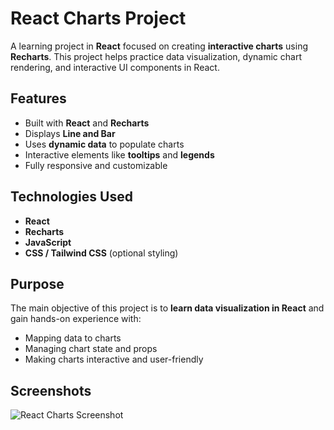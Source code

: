 # React Charts Project

A learning project in **React** focused on creating **interactive charts** using **Recharts**. This project helps practice data visualization, dynamic chart rendering, and interactive UI components in React.

 

## Features

- Built with **React** and **Recharts**
- Displays **Line and Bar**
- Uses **dynamic data** to populate charts
- Interactive elements like **tooltips** and **legends**
- Fully responsive and customizable



## Technologies Used

- **React**
- **Recharts**
- **JavaScript**
- **CSS / Tailwind CSS** (optional styling)


## Purpose

The main objective of this project is to **learn data visualization in React** and gain hands-on experience with:

- Mapping data to charts
- Managing chart state and props
- Making charts interactive and user-friendly


## Screenshots
![React Charts Screenshot](assets/screenshot.png)
